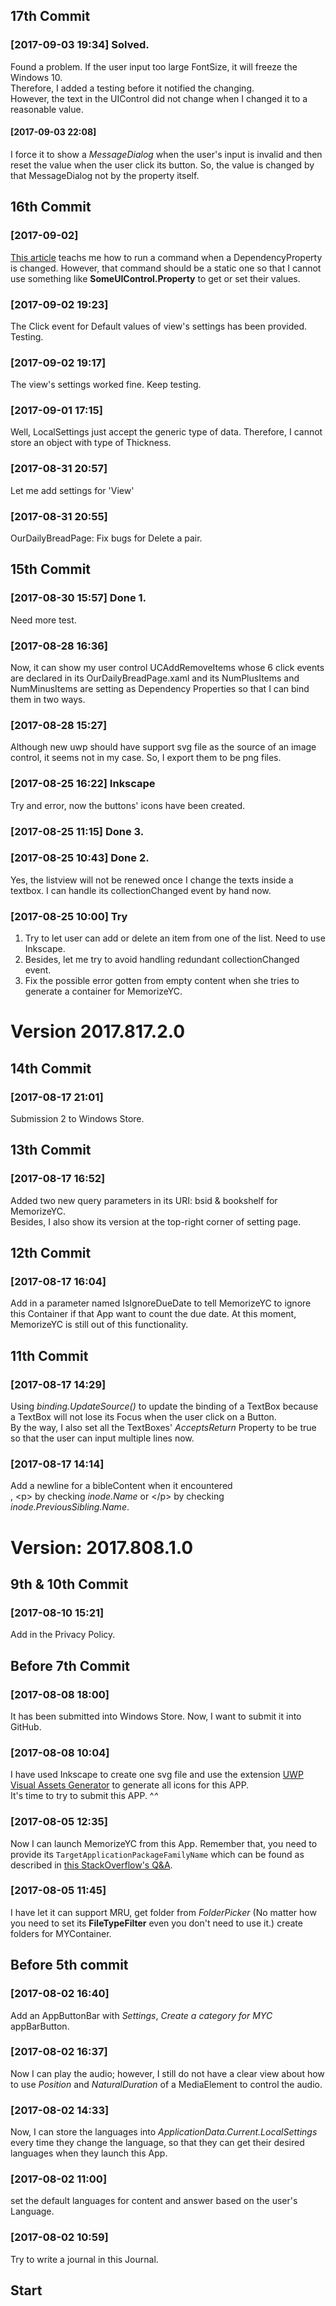 ﻿## 17th Commit
### [2017-09-03 19:34] Solved.
Found a problem. If the user input too large FontSize, it will freeze the Windows 10.  
Therefore, I added a testing before it notified the changing.  
However, the text in the UIControl did not change when I changed it to a reasonable value.
#### [2017-09-03 22:08]
I force it to show a *MessageDialog* when the user's input is invalid and then reset the value when the user click its button. So, the value is changed by that MessageDialog not by the property itself.
## 16th Commit
### [2017-09-02]
[This article](https://stackoverflow.com/questions/20080902/dependency-property-assigned-with-value-binding-does-not-work) teachs me how to run a command when a DependencyProperty is changed. However, that command should be a static one so that I cannot use something like **SomeUIControl.Property** to get or set their values. 
### [2017-09-02 19:23]
The Click event for Default values of view's settings has been provided. Testing.
### [2017-09-02 19:17]
The view's settings worked fine. Keep testing.
### [2017-09-01 17:15]
Well, LocalSettings just accept the generic type of data. Therefore, I cannot store an object with type of Thickness.
### [2017-08-31 20:57]
Let me add settings for 'View'
### [2017-08-31 20:55]
OurDailyBreadPage: Fix bugs for Delete a pair.
## 15th Commit
### [2017-08-30 15:57] Done 1.
Need more test.
### [2017-08-28 16:36]
Now, it can show my user control UCAddRemoveItems whose 6 click events are declared in its OurDailyBreadPage.xaml and its NumPlusItems and NumMinusItems are setting as Dependency Properties so that I can bind them in two ways.
### [2017-08-28 15:27] 
Although new uwp should have support svg file as the source of an image control, it seems not in my case. So, I export them to be png files.
### [2017-08-25 16:22] Inkscape
Try and error, now the buttons' icons have been created.
### [2017-08-25 11:15] Done 3.
### [2017-08-25 10:43] Done 2.
Yes, the listview will not be renewed once I change the texts inside a textbox. I can handle its collectionChanged event by hand now.
### [2017-08-25 10:00] Try
1. Try to let user can add or delete an item from one of the list.  Need to use Inkscape.
2. Besides, let me try to avoid handling redundant collectionChanged event.  
3. Fix the possible error gotten from empty content when she tries to generate a container for MemorizeYC.
# Version 2017.817.2.0
## 14th Commit
### [2017-08-17 21:01] 
Submission 2 to Windows Store.
## 13th Commit
### [2017-08-17 16:52]
Added two new query parameters in its URI: bsid & bookshelf for MemorizeYC.  
Besides, I also show its version at the top-right corner of setting page.
## 12th Commit
### [2017-08-17 16:04]
Add in a parameter named IsIgnoreDueDate to tell MemorizeYC to ignore this Container if that App want to count the due date.
At this moment, MemorizeYC is still out of this functionality.
## 11th Commit
### [2017-08-17 14:29]
Using *binding.UpdateSource()* to update the binding of a TextBox because a TextBox will not lose its Focus when the user click on a Button.  
By the way, I also set all the TextBoxes' *AcceptsReturn* Property to be true so that the user can input multiple lines now.
### [2017-08-17 14:14]
Add a newline for a bibleContent when it encountered <br/>, \<p\> by checking *inode.Name* or \</p\> by checking *inode.PreviousSibling.Name*.
# Version: 2017.808.1.0
## 9th & 10th Commit
### [2017-08-10 15:21]
Add in the Privacy Policy.
## Before 7th Commit
### [2017-08-08 18:00]
It has been submitted into Windows Store. Now, I want to submit it into GitHub.
### [2017-08-08 10:04]
I have used Inkscape to create one svg file and use the extension [UWP Visual Assets Generator](https://visualstudiogallery.msdn.microsoft.com/b3c94468-96bc-4860-8860-4458ab3bc467/view/) to generate all icons for this APP.  
It's time to try to submit this APP. ^_^_
### [2017-08-05 12:35]
Now I can launch MemorizeYC from this App. Remember that, you need to provide its `TargetApplicationPackageFamilyName` which can be found as described in [this StackOverflow's Q&A](https://stackoverflow.com/questions/40456200/universal-app-folderpicker-system-runtime-interopservices-comexception).
### [2017-08-05 11:45]
I have let it can support MRU, get folder from *FolderPicker* (No matter how you need to set its **FileTypeFilter** even you don't need to use it.) create folders for MYContainer.
## Before 5th commit
### [2017-08-02 16:40]
Add an AppButtonBar with *Settings*, *Create a category for MYC* appBarButton.

### [2017-08-02 16:37] 
Now I can play the audio; however, I still do not have a clear view about how to use *Position* and *NaturalDuration* of a MediaElement to control the audio.

### [2017-08-02 14:33] 
Now, I can store the languages into *ApplicationData.Current.LocalSettings* every time they change the language, so that they can get their desired languages when they launch this App.

### [2017-08-02 11:00] 
set the default languages for content and answer based on the user's Language.

### [2017-08-02 10:59]
 Try to write a journal in this Journal.
## Start